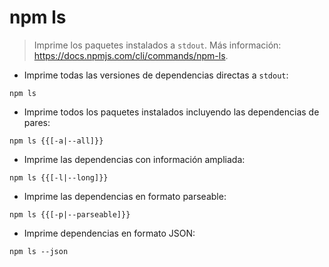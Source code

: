# npm ls

> Imprime los paquetes instalados a `stdout`.
> Más información: <https://docs.npmjs.com/cli/commands/npm-ls>.

- Imprime todas las versiones de dependencias directas a `stdout`:

`npm ls`

- Imprime todos los paquetes instalados incluyendo las dependencias de pares:

`npm ls {{[-a|--all]}}`

- Imprime las dependencias con información ampliada:

`npm ls {{[-l|--long]}}`

- Imprime las dependencias en formato parseable:

`npm ls {{[-p|--parseable]}}`

- Imprime dependencias en formato JSON:

`npm ls --json`
